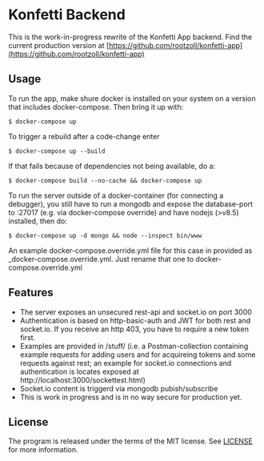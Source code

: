 # Konfetti Backend

This is the work-in-progress rewrite of the Konfetti App backend.
Find the current production version at [https://github.com/rootzoll/konfetti-app](https://github.com/rootzoll/konfetti-app)

## Usage

To run the app, make shure docker is installed on your system on a version that includes docker-compose. Then bring it up with:
```
$ docker-compose up
```

To trigger a rebuild after a code-change enter 
```
$ docker-compose up --build
```

If that fails because of dependencies not being available, do a: 
```
$ docker-compose build --no-cache && docker-compose up
```

To run the server outside of a docker-container (for connecting a debugger), you still have to run a mongodb and expose the database-port to :27017 (e.g. via docker-compose override) and have nodejs (>v8.5) installed, then do: 
```
$ docker-compose up -d mongo && node --inspect bin/www
```
An example docker-compose.override.yml file for this case in provided as _docker-compose.override.yml. Just rename that one to docker-compose.override.yml

## Features

* The server exposes an unsecured rest-api and socket.io on port 3000 
* Authentication is based on http-basic-auth and JWT for both rest and socket.io. If you receive an http 403, you have to require a new token first.
* Examples are provided in /stuff/ (i.e. a Postman-collection containing example requests for adding users and for acquireing tokens and some requests against rest; an example for socket.io connections and authentication is locates exposed at http://localhost:3000/sockettest.html)
* Socket.io content is triggerd via mongodb pubish/subscribe 
* This is work in progress and is in no way secure for production yet.

## License

The program is released under the terms of the MIT license. See [LICENSE](LICENSE) for more information.